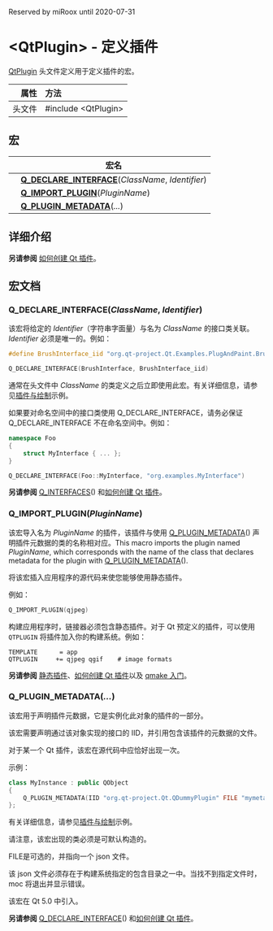 Reserved by miRoox until 2020-07-31

# \<QtPlugin\> - 定义插件

[QtPlugin](https://doc.qt.io/qt-5/qmake-variable-reference.html#qtplugin) 头文件定义用于定义插件的宏。

| 属性   | 方法                   |
| -----: | :--------------------- |
| 头文件 | \#include \<QtPlugin\> |



## 宏

|      | 宏名                                                         |
| ---- | ------------------------------------------------------------ |
|      | **[Q_DECLARE_INTERFACE](https://doc.qt.io/qt-5/qtplugin.html#Q_DECLARE_INTERFACE)**(*ClassName*, *Identifier*) |
|      | **[Q_IMPORT_PLUGIN](https://doc.qt.io/qt-5/qtplugin.html#Q_IMPORT_PLUGIN)**(*PluginName*) |
|      | **[Q_PLUGIN_METADATA](https://doc.qt.io/qt-5/qtplugin.html#Q_PLUGIN_METADATA)**(*...*) |



## 详细介绍

**另请参阅** [如何创建 Qt 插件](https://doc.qt.io/qt-5/plugins-howto.html)。

## 宏文档

### Q_DECLARE_INTERFACE(*ClassName*, *Identifier*)

该宏将给定的 *Identifier*（字符串字面量）与名为 *ClassName* 的接口类关联。*Identifier* 必须是唯一的。例如：

```cpp
#define BrushInterface_iid "org.qt-project.Qt.Examples.PlugAndPaint.BrushInterface/1.0"

Q_DECLARE_INTERFACE(BrushInterface, BrushInterface_iid)
```

通常在头文件中 *ClassName* 的类定义之后立即使用此宏。有关详细信息，请参见[插件与绘制](https://doc.qt.io/qt-5/qtwidgets-tools-plugandpaint-app-example.html)示例。

如果要对命名空间中的接口类使用 Q_DECLARE_INTERFACE，请务必保证 Q_DECLARE_INTERFACE 不在命名空间中。例如：

```cpp
namespace Foo
{
    struct MyInterface { ... };
}

Q_DECLARE_INTERFACE(Foo::MyInterface, "org.examples.MyInterface")
```

**另请参阅** [Q_INTERFACES](https://doc.qt.io/qt-5/qobject.html#Q_INTERFACES)() 和[如何创建 Qt 插件](https://doc.qt.io/qt-5/plugins-howto.html)。

### Q_IMPORT_PLUGIN(*PluginName*)

该宏导入名为 *PluginName* 的插件，该插件与使用 [Q_PLUGIN_METADATA](https://doc.qt.io/qt-5/qtplugin.html#Q_PLUGIN_METADATA)() 声明插件元数据的类的名称相对应。This macro imports the plugin named *PluginName*, which corresponds with the name of the class that declares metadata for the plugin with [Q_PLUGIN_METADATA](https://doc.qt.io/qt-5/qtplugin.html#Q_PLUGIN_METADATA)().

将该宏插入应用程序的源代码来使您能够使用静态插件。

例如：

```cpp
Q_IMPORT_PLUGIN(qjpeg)
```

构建应用程序时，链接器必须包含静态插件。对于 Qt 预定义的插件，可以使用 `QTPLUGIN` 将插件加入你的构建系统。例如：

```qmake
TEMPLATE      = app
QTPLUGIN     += qjpeg qgif    # image formats
```

**另请参阅** [静态插件](https://doc.qt.io/qt-5/plugins-howto.html#static-plugins)、[如何创建 Qt 插件](https://doc.qt.io/qt-5/plugins-howto.html)以及 [qmake 入门](https://doc.qt.io/qt-5/qmake-tutorial.html)。

### Q_PLUGIN_METADATA(*...*)

该宏用于声明插件元数据，它是实例化此对象的插件的一部分。

该宏需要声明通过该对象实现的接口的 IID，并引用包含该插件的元数据的文件。

对于某一个 Qt 插件，该宏在源代码中应恰好出现一次。

示例：

```cpp
class MyInstance : public QObject
{
    Q_PLUGIN_METADATA(IID "org.qt-project.Qt.QDummyPlugin" FILE "mymetadata.json")
};
```

有关详细信息，请参见[插件与绘制](https://doc.qt.io/qt-5/qtwidgets-tools-plugandpaint-app-example.html)示例。

请注意，该宏出现的类必须是可默认构造的。

FILE是可选的，并指向一个 json 文件。

该 json 文件必须存在于构建系统指定的包含目录之一中。当找不到指定文件时，moc 将退出并显示错误。

该宏在 Qt 5.0 中引入。

**另请参阅** [Q_DECLARE_INTERFACE](https://doc.qt.io/qt-5/qtplugin.html#Q_DECLARE_INTERFACE)() 和[如何创建 Qt 插件](https://doc.qt.io/qt-5/plugins-howto.html)。